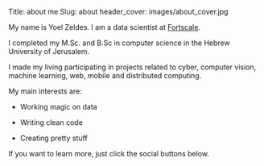 Title: about me
Slug: about
header_cover: images/about_cover.jpg

My name is Yoel Zeldes. I am a data scientist at [Fortscale](https://fortscale.com/).

I completed my M.Sc. and B.Sc in computer science in the Hebrew University of Jerusalem.

I made my living participating in projects related to cyber, computer vision, machine learning, web, mobile and distributed computing.

My main interests are:

* Working magic on data

* Writing clean code

* Creating pretty stuff

If you want to learn more, just click the social buttons below.
